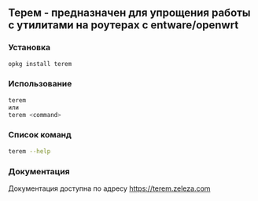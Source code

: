 ## Терем - предназначен для упрощения работы с утилитами на роутерах с entware/openwrt

### Установка

```bash
opkg install terem
```

### Использование

```bash
terem
или 
terem <command>
```

### Список команд

```bash
terem --help
```

### Документация

Документация доступна по адресу https://terem.zeleza.com
